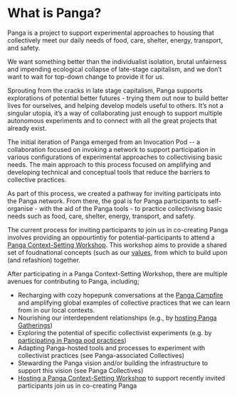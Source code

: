 # What is Panga?

Panga is a project to support experimental approaches to housing that collectively meet our daily needs of food, care, shelter, energy, transport, and safety.

We want something better than the individualist isolation, brutal unfairness and impending ecological collapse of late-stage capitalism, and we don’t want to wait for top-down change to provide it for us.

Sprouting from the cracks in late stage capitalism, Panga supports explorations of potential better futures - trying them out now to build better lives for ourselves, and helping develop models useful to others. It’s not a singular utopia, it’s a way of collaborating just enough to support multiple autonomous experiments and to connect with all the great projects that already exist.

The initial iteration of Panga emerged from an Invocation Pod -- a collaboration focused on invoking a network to support participation in various configurations of experimental approaches to collectivising basic needs. The main approach to this process focused on amplifying and developing technical and conceptual tools that reduce the barriers to collective practices. 

As part of this process, we created a pathway for inviting participats into the Panga network. From there, the goal is for Panga participants to self-organise - with the aid of the Panga tools - to practice collectivisng basic needs such as food, care, shelter, energy, transport, and safety. 

The current process for inviting participants to join us in co-creating Panga involves providing an oppourtintiy for potential-participants to attend a [Panga Context-Setting Workshop](participating_in_panga/panga_workshop_intro.md).  This workshop aims to provide a shared set of foudnational concepts (such as our [values](participating_in_panga/panga_values.md), from which to build upon (and refashion) together. 

After participating in a Panga Context-Setting Workshop, there are multiple avenues for contributing to Panga, including;

  * Recharging with cozy hopepunk conversations at the [Panga Campfire](participating_in_panga/invitation_principles.md) and amplifying global examples of collective practices that we can learn from in our local contexts.
  * Nourishing our interdependent relationships (e.g., by [hosting Panga Gatherings](participating_in_panga/hosting_gatherings.md))
  * Exploring the potential of specific collectivist experiments (e.g. by [participating in Panga pod practices](participating_in_panga/pod_participation.md)) 
  * Adapting Panga-hosted tools and processes to experiment with collectivist practices (see Panga-associated Collectives)
  * Stewarding the Panga vision and/or building the infrastructure to support this vision (see Panga Collectives)
  * [Hosting a Panga Context-Setting Workshop](participating_in_panga/workshop_host_guidelines.md) to support recently invited participants join us in co-creating Panga


